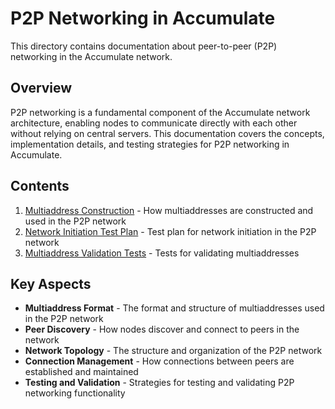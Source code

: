# P2P Networking in Accumulate

This directory contains documentation about peer-to-peer (P2P) networking in the Accumulate network.

## Overview

P2P networking is a fundamental component of the Accumulate network architecture, enabling nodes to communicate directly with each other without relying on central servers. This documentation covers the concepts, implementation details, and testing strategies for P2P networking in Accumulate.

## Contents

1. [Multiaddress Construction](./01_multiaddress_construction.md) - How multiaddresses are constructed and used in the P2P network
2. [Network Initiation Test Plan](./02_network_initiation_test_plan.md) - Test plan for network initiation in the P2P network
3. [Multiaddress Validation Tests](./03_multiaddress_validation_tests.md) - Tests for validating multiaddresses

## Key Aspects

- **Multiaddress Format** - The format and structure of multiaddresses used in the P2P network
- **Peer Discovery** - How nodes discover and connect to peers in the network
- **Network Topology** - The structure and organization of the P2P network
- **Connection Management** - How connections between peers are established and maintained
- **Testing and Validation** - Strategies for testing and validating P2P networking functionality
